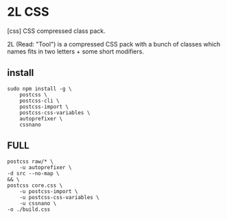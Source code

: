 # 2L CSS
[css] CSS compressed class pack.

2L (Read: "Tool") is a compressed CSS pack with a bunch of classes which
names fits in two letters + some short modifiers.

## install
```
sudo npm install -g \
    postcss \
    postcss-cli \
    postcss-import \
    postcss-css-variables \
    autoprefixer \
    cssnano
```
## FULL
```
postcss raw/* \
    -u autoprefixer \
-d src --no-map \
&& \
postcss core.css \
    -u postcss-import \
    -u postcss-css-variables \
    -u cssnano \
-o ./build.css
```



